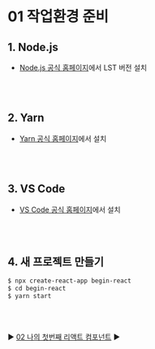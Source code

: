 # 01 작업환경 준비

## 1. Node.js

- [Node.js 공식 홈페이지](https://nodejs.org/en/)에서 LST 버전 설치

<br/>
<br/>

## 2. Yarn

- [Yarn 공식 홈페이지](https://classic.yarnpkg.com/en/docs/install#windows-stable)에서 설치

<br/>
<br/>

## 3. VS Code

- [VS Code 공식 홈페이지](https://code.visualstudio.com/)에서 설치

<br/>
<br/>

## 4. 새 프로젝트 만들기

```bash
$ npx create-react-app begin-react
$ cd begin-react
$ yarn start
```

<br/>
<br/>

:arrow_forward: [02 나의 첫번째 리액트 컴포넌트](./02%20%EB%82%98%EC%9D%98%20%EC%B2%AB%EB%B2%88%EC%A7%B8%20%EB%A6%AC%EC%95%A1%ED%8A%B8%20%EC%BB%B4%ED%8F%AC%EB%84%8C%ED%8A%B8.md) :arrow_forward:
